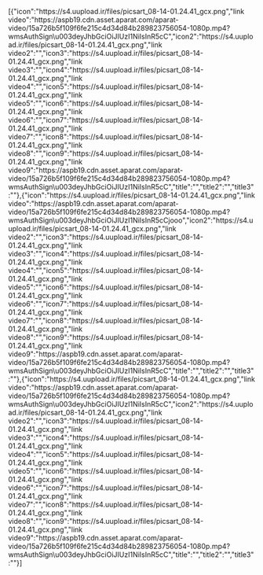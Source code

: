 [{"icon":"https:\/\/s4.uupload.ir\/files\/picsart_08-14-01.24.41_gcx.png","link video":"https:\/\/aspb19.cdn.asset.aparat.com\/aparat-video\/15a726b5f109f6fe215c4d34d84b289823756054-1080p.mp4?wmsAuthSign\\u003deyJhbGciOiJIUzI1NiIsInR5cC","icon2":"https:\/\/s4.uupload.ir\/files\/picsart_08-14-01.24.41_gcx.png","link video2":"","icon3":"https:\/\/s4.uupload.ir\/files\/picsart_08-14-01.24.41_gcx.png","link video3":"","icon4":"https:\/\/s4.uupload.ir\/files\/picsart_08-14-01.24.41_gcx.png","link video4":"","icon5":"https:\/\/s4.uupload.ir\/files\/picsart_08-14-01.24.41_gcx.png","link video5":"","icon6":"https:\/\/s4.uupload.ir\/files\/picsart_08-14-01.24.41_gcx.png","link video6":"","icon7":"https:\/\/s4.uupload.ir\/files\/picsart_08-14-01.24.41_gcx.png","link video7":"","icon8":"https:\/\/s4.uupload.ir\/files\/picsart_08-14-01.24.41_gcx.png","link video8":"","icon9":"https:\/\/s4.uupload.ir\/files\/picsart_08-14-01.24.41_gcx.png","link video9":"https:\/\/aspb19.cdn.asset.aparat.com\/aparat-video\/15a726b5f109f6fe215c4d34d84b289823756054-1080p.mp4?wmsAuthSign\\u003deyJhbGciOiJIUzI1NiIsInR5cC","title":"","title2":"","title3":""},{"icon":"https:\/\/s4.uupload.ir\/files\/picsart_08-14-01.24.41_gcx.png","link video":"https:\/\/aspb19.cdn.asset.aparat.com\/aparat-video\/15a726b5f109f6fe215c4d34d84b289823756054-1080p.mp4?wmsAuthSign\\u003deyJhbGciOiJIUzI1NiIsInR5cCjooo","icon2":"https:\/\/s4.uupload.ir\/files\/picsart_08-14-01.24.41_gcx.png","link video2":"","icon3":"https:\/\/s4.uupload.ir\/files\/picsart_08-14-01.24.41_gcx.png","link video3":"","icon4":"https:\/\/s4.uupload.ir\/files\/picsart_08-14-01.24.41_gcx.png","link video4":"","icon5":"https:\/\/s4.uupload.ir\/files\/picsart_08-14-01.24.41_gcx.png","link video5":"","icon6":"https:\/\/s4.uupload.ir\/files\/picsart_08-14-01.24.41_gcx.png","link video6":"","icon7":"https:\/\/s4.uupload.ir\/files\/picsart_08-14-01.24.41_gcx.png","link video7":"","icon8":"https:\/\/s4.uupload.ir\/files\/picsart_08-14-01.24.41_gcx.png","link video8":"","icon9":"https:\/\/s4.uupload.ir\/files\/picsart_08-14-01.24.41_gcx.png","link video9":"https:\/\/aspb19.cdn.asset.aparat.com\/aparat-video\/15a726b5f109f6fe215c4d34d84b289823756054-1080p.mp4?wmsAuthSign\\u003deyJhbGciOiJIUzI1NiIsInR5cC","title":"","title2":"","title3":""},{"icon":"https:\/\/s4.uupload.ir\/files\/picsart_08-14-01.24.41_gcx.png","link video":"https:\/\/aspb19.cdn.asset.aparat.com\/aparat-video\/15a726b5f109f6fe215c4d34d84b289823756054-1080p.mp4?wmsAuthSign\\u003deyJhbGciOiJIUzI1NiIsInR5cC","icon2":"https:\/\/s4.uupload.ir\/files\/picsart_08-14-01.24.41_gcx.png","link video2":"","icon3":"https:\/\/s4.uupload.ir\/files\/picsart_08-14-01.24.41_gcx.png","link video3":"","icon4":"https:\/\/s4.uupload.ir\/files\/picsart_08-14-01.24.41_gcx.png","link video4":"","icon5":"https:\/\/s4.uupload.ir\/files\/picsart_08-14-01.24.41_gcx.png","link video5":"","icon6":"https:\/\/s4.uupload.ir\/files\/picsart_08-14-01.24.41_gcx.png","link video6":"","icon7":"https:\/\/s4.uupload.ir\/files\/picsart_08-14-01.24.41_gcx.png","link video7":"","icon8":"https:\/\/s4.uupload.ir\/files\/picsart_08-14-01.24.41_gcx.png","link video8":"","icon9":"https:\/\/s4.uupload.ir\/files\/picsart_08-14-01.24.41_gcx.png","link video9":"https:\/\/aspb19.cdn.asset.aparat.com\/aparat-video\/15a726b5f109f6fe215c4d34d84b289823756054-1080p.mp4?wmsAuthSign\\u003deyJhbGciOiJIUzI1NiIsInR5cC","title":"","title2":"","title3":""}]
